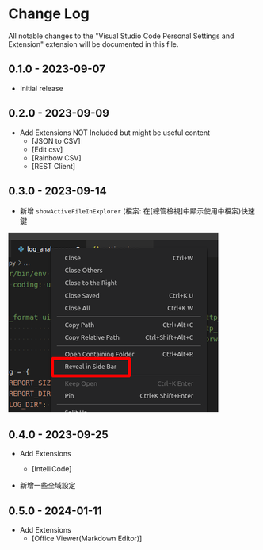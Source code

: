 # Change Log

All notable changes to the "Visual Studio Code Personal Settings and Extension" extension will be documented in this file.

## 0.1.0 - 2023-09-07

- Initial release

## 0.2.0 - 2023-09-09

- Add Extensions NOT Included but might be useful content
  - [JSON to CSV]
  - [Edit csv]
  - [Rainbow CSV]
  - [REST Client]

## 0.3.0 - 2023-09-14

- 新增 `showActiveFileInExplorer` (檔案: 在[總管檢視]中顯示使用中檔案)快速鍵

![](./images/184lI.png)

## 0.4.0 - 2023-09-25

- Add Extensions
  - [IntelliCode]

- 新增一些全域設定

## 0.5.0 - 2024-01-11

- Add Extensions
  - [Office Viewer(Markdown Editor)]
